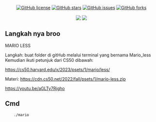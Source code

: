 <!-- Intro-->

<!--
* Thanks for reviewing my Project-README-Template! 
* Access the blank-template here (https://github.com/YousefIbrahimismail/Project-README-Template/blob/main/Templates/_blank-README.md) 
* 
* Read the comments for an easy step by step guide.or read this Make_it_Yours guide here: () // add Personalization_md_file
* Enjoy!
-->


<!-- Shields Section--><!-- Optional -->

<!-- 
* Insert project shields and badges through this link https://shields.io/
* 
*
-->

<div align="center">
    <a href="https://github.com/YousefIbrahimismail/Project-README-Template/blob/main/LICENSE.txt"><img alt="GitHub license" src="https://img.shields.io/github/license/YousefIbrahimismail/Project-README-Template?color=ff69b4&style=for-the-badge"></a>
    <a href="https://github.com/YousefIbrahimismail/Project-README-Template/stargazers"><img alt="GitHub stars" src="https://img.shields.io/github/stars/YousefIbrahimismail/Project-README-Template?color=yellow&label=Project%50Stars&style=for-the-badge"></a>
    <a href="https://github.com/YousefIbrahimismail/Project-README-Template/issues"><img alt="GitHub issues" src="https://img.shields.io/github/issues/YousefIbrahimismail/Project-README-Template?color=brightgreen&label=issues&style=for-the-badge"></a>
    <a href="https://github.com/YousefIbrahimismail/Project-README-Template/network"><img alt="GitHub forks" src="https://img.shields.io/github/forks/YousefIbrahimismail/Project-README-Template?color=9cf&label=forks&style=for-the-badge"></a>
</div>
<br>


<!-- Logo Section  --><!-- Required -->

<!--
* Insert an image URL in the <img> "src" attribute bellow. (line )
* 
* Insert your github profile URL in the <a> "href" attribute bellow (line )
-->




<!-- Project title 
* use a dynamic typing-SvG here https://readme-typing-svg.demolab.com/demo/
*
*  Instead you can type your project name after a # header
-->

<div align="center">
<img src="https://readme-typing-svg.demolab.com?font=Fira+Code&size=22&duration=3000&pause=9000&background=FFFFFF00&center=true&vCenter=true&multiline=true&width=435&lines=Project-Tugas-Mario-Less!">
 <img src="https://readme-typing-svg.demolab.com?font=Fira+Code&size=22&duration=4000&pause=9000&background=FFFFFF00&center=true&vCenter=true&multiline=true&width=435&lines=By, rizzla reva">
</div>


## Langkah nya broo<!-- Required -->
MARIO LESS

Langkah: buat folder di gitHub melalui terminal yang bernama Mario_less
Kemudian ikuti petunjuk dari CS50 dibawah:

https://cs50.harvard.edu/x/2023/psets/1/mario/less/

Materi:
https://cdn.cs50.net/2022/fall/psets/1/mario-less.zip

https://youtu.be/aGLTy7Rjgho

## Cmd <!-- Required -->
<!-- 
* Here you may add information about how 
* 
* and why to use this project.
-->



```bash
    ./mario
```







</table>
</dev>
